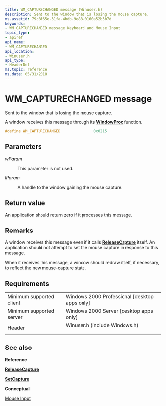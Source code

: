 ```yaml
---
title: WM_CAPTURECHANGED message (Winuser.h)
description: Sent to the window that is losing the mouse capture.
ms.assetid: 79c8f65e-31fa-4bdb-9e88-0160a52b5b7d
keywords:
- WM_CAPTURECHANGED message Keyboard and Mouse Input
topic_type:
- apiref
api_name:
- WM_CAPTURECHANGED
api_location:
- Winuser.h
api_type:
- HeaderDef
ms.topic: reference
ms.date: 05/31/2018
---
```


# WM\_CAPTURECHANGED message

Sent to the window that is losing the mouse capture.

A window receives this message through its [**WindowProc**](/previous-versions/windows/desktop/legacy/ms633573(v=vs.85)) function.


```C++
#define WM_CAPTURECHANGED               0x0215
```



## Parameters

<dl> <dt>

*wParam* 
</dt> <dd>

This parameter is not used.

</dd> <dt>

*lParam* 
</dt> <dd>

A handle to the window gaining the mouse capture.

</dd> </dl>

## Return value

An application should return zero if it processes this message.

## Remarks

A window receives this message even if it calls [**ReleaseCapture**](/windows/win32/api/winuser/nf-winuser-releasecapture) itself. An application should not attempt to set the mouse capture in response to this message.

When it receives this message, a window should redraw itself, if necessary, to reflect the new mouse-capture state.

## Requirements



|                                     |                                                                                                          |
|-------------------------------------|----------------------------------------------------------------------------------------------------------|
| Minimum supported client<br/> | Windows 2000 Professional \[desktop apps only\]<br/>                                               |
| Minimum supported server<br/> | Windows 2000 Server \[desktop apps only\]<br/>                                                     |
| Header<br/>                   | <dl> <dt>Winuser.h (include Windows.h)</dt> </dl> |



## See also

<dl> <dt>

**Reference**
</dt> <dt>

[**ReleaseCapture**](/windows/win32/api/winuser/nf-winuser-releasecapture)
</dt> <dt>

[**SetCapture**](/windows/win32/api/winuser/nf-winuser-setcapture)
</dt> <dt>

**Conceptual**
</dt> <dt>

[Mouse Input](mouse-input.md)
</dt> </dl>

 

